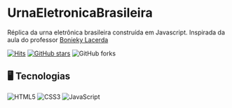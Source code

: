 # UrnaEletronicaBrasileira

Réplica da urna eletrônica brasileira construída em Javascript. Inspirada da aula do professor [Bonieky Lacerda](https://www.youtube.com/watch?v=hF_VMWnsY00)

[![Hits](https://hits.seeyoufarm.com/api/count/incr/badge.svg?url=https%3A%2F%2Fgithub.com%2Fleonanthomaz%2FUrnaEletronicaBrasileira&count_bg=%2379C83D&title_bg=%23555555&icon=tinder.svg&icon_color=%23E7E7E7&title=hits&edge_flat=false)](https://hits.seeyoufarm.com)
[![GitHub stars](https://img.shields.io/github/stars/leonanthomaz/UrnaEletronicaBrasileira?style=social)](https://github.com/login?return_to=%leonanthomaz%CasaDoSalgado) 
![GitHub forks](https://img.shields.io/github/forks/leonanthomaz/UrnaEletronicaBrasileira?style=social) 



## 🖥️ Tecnologias

![HTML5](https://img.shields.io/badge/HTML5-E34F26?style=for-the-badge&logo=html5&logoColor=white)
![CSS3](https://img.shields.io/badge/CSS3-1572B6?style=for-the-badge&logo=css3&logoColor=white)
![JavaScript](https://img.shields.io/badge/JavaScript-F7DF1E?style=for-the-badge&logo=javascript&logoColor=black)
